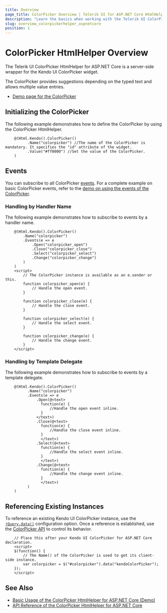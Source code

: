 ```yaml
---
title: Overview
page_title: ColorPicker Overview | Telerik UI for ASP.NET Core HtmlHelpers
description: "Learn the basics when working with the Telerik UI ColorPicker HtmlHelper for ASP.NET Core (MVC 6 or ASP.NET Core MVC)."
slug: overview_colorpickerhelper_aspnetcore
position: 1
---
```


# ColorPicker HtmlHelper Overview

The Telerik UI ColorPicker HtmlHelper for ASP.NET Core is a server-side wrapper for the Kendo UI ColorPicker widget.

The ColorPicker provides suggestions depending on the typed text and allows multiple value entries.

* [Demo page for the ColorPicker](https://demos.telerik.com/aspnet-core/colorpicker/index)

## Initializing the ColorPicker

The following example demonstrates how to define the ColorPicker by using the ColorPicker HtmlHelper.

```
    @(Html.Kendo().ColorPicker()
          .Name("colorpicker") //The name of the ColorPicker is mandatory. It specifies the "id" attribute of the widget.
          .Value("#ff0000") //Set the value of the ColorPicker.
    )
```

## Events

You can subscribe to all ColorPicker [events](https://docs.telerik.com/kendo-ui/api/javascript/ui/colorpicker#events). For a complete example on basic ColorPicker events, refer to the [demo on using the events of the ColorPicker](https://demos.telerik.com/aspnet-core/colorpicker/events).

### Handling by Handler Name

The following example demonstrates how to subscribe to events by a handler name.

```
    @(Html.Kendo().ColorPicker()
        .Name("colorpicker")
        .Events(e => e
            .Open("colorpicker_open")
            .Close("colorpicker_close")
            .Select("colorpicker_select")
            .Change("colorpicker_change")
        )
    )
    <script>
        // The ColorPicker instance is available as an e.sender or this.
        function colorpicker_open(e) {
            // Handle the open event.
        }

        function colorpicker_close(e) {
            // Handle the close event.
        }

        function colorpicker_select(e) {
            // Handle the select event.
        }

        function colorpicker_change(e) {
            // Handle the change event.
        }
    </script>
```

### Handling by Template Delegate

The following example demonstrates how to subscribe to events by a template delegate.

```
    @(Html.Kendo().ColorPicker()
          .Name("colorpicker")
          .Events(e => e
              .Open(@<text>
                function(e) {
                    //Handle the open event inline.
                }
              </text>)
              .Close(@<text>
                function(e) {
                    //Handle the close event inline.
                }
                </text>)
              .Select(@<text>
                function(e) {
                    //Handle the select event inline.
                }
                </text>)
              .Change(@<text>
                function(e) {
                    //Handle the change event inline.
                }
                </text>)
          )
    )
```

## Referencing Existing Instances

To reference an existing Kendo UI ColorPicker instance, use the [`jQuery.data()`](https://api.jquery.com/jQuery.data/) configuration option. Once a reference is established, use the [ColorPicker API](/api/colorpicker) to control its behavior.

        // Place this after your Kendo UI ColorPicker for ASP.NET Core declaration.
        <script>
        $(function() {
            // The Name() of the ColorPicker is used to get its client-side instance.
            var colorpicker = $("#colorpicker").data("kendoColorPicker");
        });
        </script>

## See Also

* [Basic Usage of the ColorPicker HtmlHelper for ASP.NET Core (Demo)](https://demos.telerik.com/aspnet-core/colorpicker/index)
* [API Reference of the ColorPicker HtmlHelper for ASP.NET Core](/api/colorpicker)

